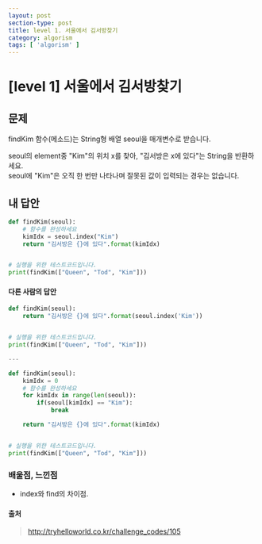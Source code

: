 ```yaml
---
layout: post
section-type: post
title: level 1. 서울에서 김서방찾기
category: algorism
tags: [ 'algorism' ]
---
```


# [level 1] 서울에서 김서방찾기

## 문제
findKim 함수(메소드)는 String형 배열 seoul을 매개변수로 받습니다.  

seoul의 element중 "Kim"의 위치 x를 찾아, "김서방은 x에 있다"는 String을 반환하세요.  
seoul에 "Kim"은 오직 한 번만 나타나며 잘못된 값이 입력되는 경우는 없습니다.  

## 내 답안

```python
def findKim(seoul):
    # 함수를 완성하세요
    kimIdx = seoul.index("Kim")
    return "김서방은 {}에 있다".format(kimIdx)


# 실행을 위한 테스트코드입니다.
print(findKim(["Queen", "Tod", "Kim"]))
```

#### 다른 사람의 답안

```python
def findKim(seoul):
    return "김서방은 {}에 있다".format(seoul.index('Kim'))


# 실행을 위한 테스트코드입니다.
print(findKim(["Queen", "Tod", "Kim"]))

---

def findKim(seoul):
    kimIdx = 0
    # 함수를 완성하세요
    for kimIdx in range(len(seoul)):
        if(seoul[kimIdx] == "Kim"):
            break

    return "김서방은 {}에 있다".format(kimIdx)


# 실행을 위한 테스트코드입니다.
print(findKim(["Queen", "Tod", "Kim"]))
```

### 배울점, 느낀점

- index와  find의 차이점.

#### 출처
> <http://tryhelloworld.co.kr/challenge_codes/105>
